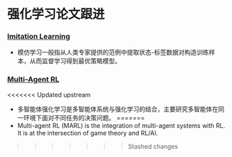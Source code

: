 # 强化学习论文跟进

### [Imitation Learning](https://github.com/PaperCommunity/Reinforcement-Learning/tree/master/ImitationLearning)
- 模仿学习一般指从人类专家提供的范例中提取状态-标签数据对构造训练样本，从而监督学习得到最优策略模型。

### [Multi-Agent RL](https://github.com/PaperCommunity/Reinforcement-Learning/tree/master/Multi-Agent)
<<<<<<< Updated upstream
- 多智能体强化学习是多智能体系统与强化学习的结合，主要研究多智能体在同一环境下面对不同任务的决策问题。
=======
- Multi-agent RL (MARL) is the integration of multi-agent systems with RL. It is at the intersection of
game theory and RL/AI.
>>>>>>> Stashed changes
